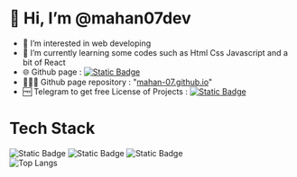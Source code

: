 # 👋 Hi, I’m @mahan07dev
- 👀 I’m interested in web developing
- 🌱 I’m currently learning some codes such as Html Css Javascript and a bit of React
- 🌐 Github page : [![Static Badge](https://img.shields.io/badge/Pages-black?logo=GitHub%20Pages&label=GitHub&labelColor=gray)](https://mahan07dev.github.io/myprojects/)
- 👨🏻‍💻 Github page repository : "[mahan-07.github.io](https://github.com/mahan07dev/mahan07dev.github.io)"
- 🆓 Telegram to get free License of Projects : [![Static Badge](https://img.shields.io/badge/Telegram-blue?style=social&logo=Telegram)](https://www.telegram.me/mahan07dev/)
# Tech Stack
![Static Badge](https://img.shields.io/badge/HTML5-%23e35f20?style=for-the-badge&logo=HTML5&logoColor=white)
![Static Badge](https://img.shields.io/badge/CSS3-darkblue?style=for-the-badge&logo=CSS3&logoColor=lightskyblue)
![Static Badge](https://img.shields.io/badge/JAVASCRIPT-black?style=for-the-badge&logo=Javascript&logoColor=%23f7df1e)  
![Top Langs](https://github-readme-stats.vercel.app/api/top-langs/?username=mahan07dev&theme=merko)

